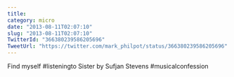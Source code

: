 ```yaml
---
title: 
category: micro
date: "2013-08-11T02:07:10"
slug: "2013-08-11T02:07:10"
TwitterId: "366380239586205696"
TweetUrl: "https://twitter.com/mark_philpot/status/366380239586205696"
---
```


Find myself #listeningto Sister by Sufjan Stevens #musicalconfession
